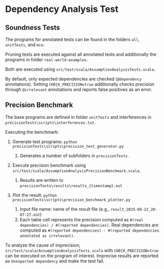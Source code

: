 # Dependency Analysis Test

## Soundness Tests

The programs for annotated tests can be found in the folders `all`, `unitTests`, and `mce`.

Pruning tests are executed against all annotated tests and additionally the programs in folder `real-world-examples`.

Both are executed using `src/test/scala/AssumptionAnalysisTests.scala`.

By default, only expected dependencies are checked (`@dependency` annotations).
Setting `CHECK_PRECISION=true` additionally checks precision through `@irrelevant` annotations and reports false positives as an error.

## Precision Benchmark

The base programs are defined in folder `unitTests` and interferences in `precisionTests\scripts\interferences.txt`.

Executing the benchmark:

1. Generate test programs: `python precisionTests\scripts\precision_test_generator.py`
   1. Generates a number of subfolders in `precisionTests`.
   
1. Execute precision benchmark using `src/test/scala/AssumptionAnalysisPrecisionBenchmark.scala`.
   1. Results are written to `precisionTests\results\results_{timestamp}.out`

1. Plot the result: `python precisionTests\scripts\precision_benchmark_plotter.py`
   1. Input file name: name of the result file (e.g., `result_2025-09-22_20-07-27.out`)
   1. Each table cell represents the precision computed as `#(real dependencies) / #(reported dependencies)`.
      Real dependencies are computed as `#(reported dependencies) - #(reported dependencies annotated as irrelevant)`.


To analyze the cause of imprecision, `src/test/scala/AssumptionAnalysisTests.scala` with `CHECK_PRECISION=true` can be executed on the program of interest.
Imprecise results are reported as `Unexpected dependency` and make the test fail.
